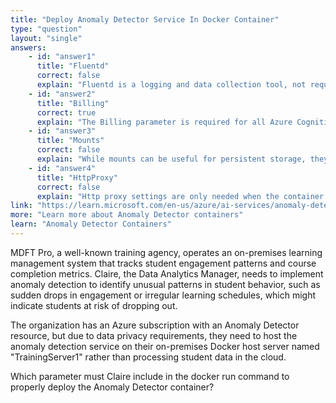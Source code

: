 ```yaml
---
title: "Deploy Anomaly Detector Service In Docker Container"
type: "question"
layout: "single"
answers:
    - id: "answer1"
      title: "Fluentd"
      correct: false
      explain: "Fluentd is a logging and data collection tool, not required for basic Azure Cognitive Services container deployment."
    - id: "answer2"
      title: "Billing"
      correct: true
      explain: "The Billing parameter is required for all Azure Cognitive Services containers to connect back to Azure for usage tracking and billing purposes."
    - id: "answer3"
      title: "Mounts"
      correct: false
      explain: "While mounts can be useful for persistent storage, they are not mandatory for running the Anomaly Detector container."
    - id: "answer4"
      title: "HttpProxy"
      correct: false
      explain: "Http proxy settings are only needed when the container needs to access the internet through a corporate proxy server."
link: "https://learn.microsoft.com/en-us/azure/ai-services/anomaly-detector/anomaly-detector-container-howto"
more: "Learn more about Anomaly Detector containers"
learn: "Anomaly Detector Containers"
---
```


MDFT Pro, a well-known training agency, operates an on-premises learning management system that tracks student engagement patterns and course completion metrics. Claire, the Data Analytics Manager, needs to implement anomaly detection to identify unusual patterns in student behavior, such as sudden drops in engagement or irregular learning schedules, which might indicate students at risk of dropping out. 

The organization has an Azure subscription with an Anomaly Detector resource, but due to data privacy requirements, they need to host the anomaly detection service on their on-premises Docker host server named "TrainingServer1" rather than processing student data in the cloud.

Which parameter must Claire include in the docker run command to properly deploy the Anomaly Detector container?
